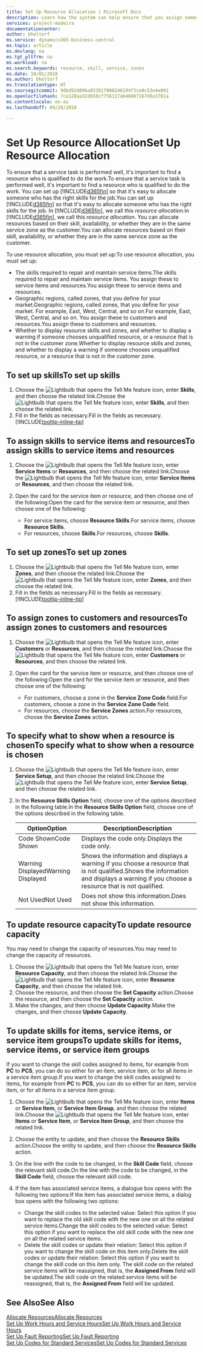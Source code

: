 ```yaml
---
title: Set Up Resource Allocation | Microsoft Docs
description: Learn how the system can help ensure that you assign someone who has the skills required to provide a service.
services: project-madeira
documentationcenter: 
author: bholtorf
ms.service: dynamics365-business-central
ms.topic: article
ms.devlang: na
ms.tgt_pltfrm: na
ms.workload: na
ms.search.keywords: resource, skill, service, zones
ms.date: 10/01/2018
ms.author: bholtorf
ms.translationtype: HT
ms.sourcegitcommit: 9dbd92409ba02281f008246194f3ce0c53e4e001
ms.openlocfilehash: 7ce128aa32d650cf756117ab46987167d9a3781a
ms.contentlocale: en-au
ms.lasthandoff: 09/28/2018

---
```


# <a name="set-up-resource-allocation"></a><span data-ttu-id="a462e-103">Set Up Resource Allocation</span><span class="sxs-lookup"><span data-stu-id="a462e-103">Set Up Resource Allocation</span></span>
<span data-ttu-id="a462e-104">To ensure that a service task is performed well, it's important to find a resource who is qualified to do the work.</span><span class="sxs-lookup"><span data-stu-id="a462e-104">To ensure that a service task is performed well, it's important to find a resource who is qualified to do the work.</span></span> <span data-ttu-id="a462e-105">You can set up [!INCLUDE[d365fin](includes/d365fin_md.md)] so that it's easy to allocate someone who has the right skills for the job.</span><span class="sxs-lookup"><span data-stu-id="a462e-105">You can set up [!INCLUDE[d365fin](includes/d365fin_md.md)] so that it's easy to allocate someone who has the right skills for the job.</span></span> <span data-ttu-id="a462e-106">In [!INCLUDE[d365fin](includes/d365fin_md.md)], we call this _resource allocation_.</span><span class="sxs-lookup"><span data-stu-id="a462e-106">In [!INCLUDE[d365fin](includes/d365fin_md.md)], we call this _resource allocation_.</span></span> <span data-ttu-id="a462e-107">You can allocate resources based on their skill, availability, or whether they are in the same service zone as the customer.</span><span class="sxs-lookup"><span data-stu-id="a462e-107">You can allocate resources based on their skill, availability, or whether they are in the same service zone as the customer.</span></span> 

<span data-ttu-id="a462e-108">To use resource allocation, you must set up:</span><span class="sxs-lookup"><span data-stu-id="a462e-108">To use resource allocation, you must set up:</span></span>  
  
* <span data-ttu-id="a462e-109">The skills required to repair and maintain service items.</span><span class="sxs-lookup"><span data-stu-id="a462e-109">The skills required to repair and maintain service items.</span></span> <span data-ttu-id="a462e-110">You assign these to service items and resources.</span><span class="sxs-lookup"><span data-stu-id="a462e-110">You assign these to service items and resources.</span></span>  
* <span data-ttu-id="a462e-111">Geographic regions, called zones, that you define for your market.</span><span class="sxs-lookup"><span data-stu-id="a462e-111">Geographic regions, called zones, that you define for your market.</span></span> <span data-ttu-id="a462e-112">For example, East, West, Central, and so on.</span><span class="sxs-lookup"><span data-stu-id="a462e-112">For example, East, West, Central, and so on.</span></span> <span data-ttu-id="a462e-113">You assign these to customers and resources.</span><span class="sxs-lookup"><span data-stu-id="a462e-113">You assign these to customers and resources.</span></span>  
* <span data-ttu-id="a462e-114">Whether to display resource skills and zones, and whether to display a warning if someone chooses unqualified resource, or a resource that is not in the customer zone.</span><span class="sxs-lookup"><span data-stu-id="a462e-114">Whether to display resource skills and zones, and whether to display a warning if someone chooses unqualified resource, or a resource that is not in the customer zone.</span></span>  

## <a name="to-set-up-skills"></a><span data-ttu-id="a462e-115">To set up skills</span><span class="sxs-lookup"><span data-stu-id="a462e-115">To set up skills</span></span>
1. <span data-ttu-id="a462e-116">Choose the ![Lightbulb that opens the Tell Me feature](media/ui-search/search_small.png "Tell me what you want to do") icon, enter **Skills**, and then choose the related link.</span><span class="sxs-lookup"><span data-stu-id="a462e-116">Choose the ![Lightbulb that opens the Tell Me feature](media/ui-search/search_small.png "Tell me what you want to do") icon, enter **Skills**, and then choose the related link.</span></span>  
2. <span data-ttu-id="a462e-117">Fill in the fields as necessary.</span><span class="sxs-lookup"><span data-stu-id="a462e-117">Fill in the fields as necessary.</span></span> [!INCLUDE[tooltip-inline-tip](includes/tooltip-inline-tip_md.md)]  

## <a name="to-assign-skills-to-service-items-and-resources"></a><span data-ttu-id="a462e-118">To assign skills to service items and resources</span><span class="sxs-lookup"><span data-stu-id="a462e-118">To assign skills to service items and resources</span></span>
1. <span data-ttu-id="a462e-119">Choose the ![Lightbulb that opens the Tell Me feature](media/ui-search/search_small.png "Tell me what you want to do") icon, enter **Service Items** or **Resources**, and then choose the related link.</span><span class="sxs-lookup"><span data-stu-id="a462e-119">Choose the ![Lightbulb that opens the Tell Me feature](media/ui-search/search_small.png "Tell me what you want to do") icon, enter **Service Items** or **Resources**, and then choose the related link.</span></span>  
2. <span data-ttu-id="a462e-120">Open the card for the service item or resource, and then choose one of the following:</span><span class="sxs-lookup"><span data-stu-id="a462e-120">Open the card for the service item or resource, and then choose one of the following:</span></span>  
  
    * <span data-ttu-id="a462e-121">For service items, choose **Resource Skills**.</span><span class="sxs-lookup"><span data-stu-id="a462e-121">For service items, choose **Resource Skills**.</span></span>  
    * <span data-ttu-id="a462e-122">For resources, choose **Skills**.</span><span class="sxs-lookup"><span data-stu-id="a462e-122">For resources, choose **Skills**.</span></span>  

## <a name="to-set-up-zones"></a><span data-ttu-id="a462e-123">To set up zones</span><span class="sxs-lookup"><span data-stu-id="a462e-123">To set up zones</span></span>
1. <span data-ttu-id="a462e-124">Choose the ![Lightbulb that opens the Tell Me feature](media/ui-search/search_small.png "Tell me what you want to do") icon, enter **Zones**, and then choose the related link.</span><span class="sxs-lookup"><span data-stu-id="a462e-124">Choose the ![Lightbulb that opens the Tell Me feature](media/ui-search/search_small.png "Tell me what you want to do") icon, enter **Zones**, and then choose the related link.</span></span>  
2. <span data-ttu-id="a462e-125">Fill in the fields as necessary.</span><span class="sxs-lookup"><span data-stu-id="a462e-125">Fill in the fields as necessary.</span></span> [!INCLUDE[tooltip-inline-tip](includes/tooltip-inline-tip_md.md)]  

## <a name="to-assign-zones-to-customers-and-resources"></a><span data-ttu-id="a462e-126">To assign zones to customers and resources</span><span class="sxs-lookup"><span data-stu-id="a462e-126">To assign zones to customers and resources</span></span> 
1. <span data-ttu-id="a462e-127">Choose the ![Lightbulb that opens the Tell Me feature](media/ui-search/search_small.png "Tell me what you want to do") icon, enter **Customers** or **Resources**, and then choose the related link.</span><span class="sxs-lookup"><span data-stu-id="a462e-127">Choose the ![Lightbulb that opens the Tell Me feature](media/ui-search/search_small.png "Tell me what you want to do") icon, enter **Customers** or **Resources**, and then choose the related link.</span></span>  
2. <span data-ttu-id="a462e-128">Open the card for the service item or resource, and then choose one of the following:</span><span class="sxs-lookup"><span data-stu-id="a462e-128">Open the card for the service item or resource, and then choose one of the following:</span></span>  
  
    * <span data-ttu-id="a462e-129">For customers, choose a zone in the **Service Zone Code** field.</span><span class="sxs-lookup"><span data-stu-id="a462e-129">For customers, choose a zone in the **Service Zone Code** field.</span></span>  
    * <span data-ttu-id="a462e-130">For resources, choose the **Service Zones** action.</span><span class="sxs-lookup"><span data-stu-id="a462e-130">For resources, choose the **Service Zones** action.</span></span>  

## <a name="to-specify-what-to-show-when-a-resource-is-chosen"></a><span data-ttu-id="a462e-131">To specify what to show when a resource is chosen</span><span class="sxs-lookup"><span data-stu-id="a462e-131">To specify what to show when a resource is chosen</span></span>
1. <span data-ttu-id="a462e-132">Choose the ![Lightbulb that opens the Tell Me feature](media/ui-search/search_small.png "Tell me what you want to do") icon, enter **Service Setup**, and then choose the related link.</span><span class="sxs-lookup"><span data-stu-id="a462e-132">Choose the ![Lightbulb that opens the Tell Me feature](media/ui-search/search_small.png "Tell me what you want to do") icon, enter **Service Setup**, and then choose the related link.</span></span> 
2. <span data-ttu-id="a462e-133">In the **Resource Skills Option** field, choose one of the options described in the following table.</span><span class="sxs-lookup"><span data-stu-id="a462e-133">In the **Resource Skills Option** field, choose one of the options described in the following table.</span></span>  
  
    |<span data-ttu-id="a462e-134">**Option**</span><span class="sxs-lookup"><span data-stu-id="a462e-134">**Option**</span></span>|<span data-ttu-id="a462e-135">**Description**</span><span class="sxs-lookup"><span data-stu-id="a462e-135">**Description**</span></span>|  
    |------------|-------------|  
    |<span data-ttu-id="a462e-136">Code Shown</span><span class="sxs-lookup"><span data-stu-id="a462e-136">Code Shown</span></span> | <span data-ttu-id="a462e-137">Displays the code only.</span><span class="sxs-lookup"><span data-stu-id="a462e-137">Displays the code only.</span></span>|  
    |<span data-ttu-id="a462e-138">Warning Displayed</span><span class="sxs-lookup"><span data-stu-id="a462e-138">Warning Displayed</span></span> | <span data-ttu-id="a462e-139">Shows the information and displays a warning if you choose a resource that is not qualified.</span><span class="sxs-lookup"><span data-stu-id="a462e-139">Shows the information and displays a warning if you choose a resource that is not qualified.</span></span>|  
    |<span data-ttu-id="a462e-140">Not Used</span><span class="sxs-lookup"><span data-stu-id="a462e-140">Not Used</span></span> | <span data-ttu-id="a462e-141">Does not show this information.</span><span class="sxs-lookup"><span data-stu-id="a462e-141">Does not show this information.</span></span>|  

## <a name="to-update-resource-capacity"></a><span data-ttu-id="a462e-142">To update resource capacity</span><span class="sxs-lookup"><span data-stu-id="a462e-142">To update resource capacity</span></span>  
<span data-ttu-id="a462e-143">You may need to change the capacity of resources.</span><span class="sxs-lookup"><span data-stu-id="a462e-143">You may need to change the capacity of resources.</span></span>  
  
1. <span data-ttu-id="a462e-144">Choose the ![Lightbulb that opens the Tell Me feature](media/ui-search/search_small.png "Tell me what you want to do") icon, enter **Resource Capacity**, and then choose the related link.</span><span class="sxs-lookup"><span data-stu-id="a462e-144">Choose the ![Lightbulb that opens the Tell Me feature](media/ui-search/search_small.png "Tell me what you want to do") icon, enter **Resource Capacity**, and then choose the related link.</span></span>  
2. <span data-ttu-id="a462e-145">Choose the resource, and then choose the **Set Capacity** action.</span><span class="sxs-lookup"><span data-stu-id="a462e-145">Choose the resource, and then choose the **Set Capacity** action.</span></span>  
3. <span data-ttu-id="a462e-146">Make the changes, and then choose **Update Capacity**.</span><span class="sxs-lookup"><span data-stu-id="a462e-146">Make the changes, and then choose **Update Capacity**.</span></span>  

## <a name="to-update-skills-for-items-service-items-or-service-item-groups"></a><span data-ttu-id="a462e-147">To update skills for items, service items, or service item groups</span><span class="sxs-lookup"><span data-stu-id="a462e-147">To update skills for items, service items, or service item groups</span></span>
<span data-ttu-id="a462e-148">If you want to change the skill codes assigned to items, for example from **PC** to **PCS**, you can do so either for an item, service item, or for all items in a service item group.</span><span class="sxs-lookup"><span data-stu-id="a462e-148">If you want to change the skill codes assigned to items, for example from **PC** to **PCS**, you can do so either for an item, service item, or for all items in a service item group.</span></span>  
  
1. <span data-ttu-id="a462e-149">Choose the ![Lightbulb that opens the Tell Me feature](media/ui-search/search_small.png "Tell me what you want to do") icon, enter **Items** or **Service Item**, or **Service Item Group**, and then choose the related link.</span><span class="sxs-lookup"><span data-stu-id="a462e-149">Choose the ![Lightbulb that opens the Tell Me feature](media/ui-search/search_small.png "Tell me what you want to do") icon, enter **Items** or **Service Item**, or **Service Item Group**, and then choose the related link.</span></span>  
2. <span data-ttu-id="a462e-150">Choose the entity to update, and then choose the **Resource Skills** action.</span><span class="sxs-lookup"><span data-stu-id="a462e-150">Choose the entity to update, and then choose the **Resource Skills** action.</span></span>  
3. <span data-ttu-id="a462e-151">On the line with the code to be changed, in the **Skill Code** field, choose the relevant skill code.</span><span class="sxs-lookup"><span data-stu-id="a462e-151">On the line with the code to be changed, in the **Skill Code** field, choose the relevant skill code.</span></span>  
4.  <span data-ttu-id="a462e-152">If the item has associated service items, a dialogue box opens with the following two options:</span><span class="sxs-lookup"><span data-stu-id="a462e-152">If the item has associated service items, a dialog box opens with the following two options:</span></span>  
  
    * <span data-ttu-id="a462e-153">Change the skill codes to the selected value: Select this option if you want to replace the old skill code with the new one on all the related service items.</span><span class="sxs-lookup"><span data-stu-id="a462e-153">Change the skill codes to the selected value: Select this option if you want to replace the old skill code with the new one on all the related service items.</span></span>  
    * <span data-ttu-id="a462e-154">Delete the skill codes or update their relation: Select this option if you want to change the skill code on this item only.</span><span class="sxs-lookup"><span data-stu-id="a462e-154">Delete the skill codes or update their relation: Select this option if you want to change the skill code on this item only.</span></span> <span data-ttu-id="a462e-155">The skill code on the related service items will be reassigned, that is, the **Assigned From** field will be updated.</span><span class="sxs-lookup"><span data-stu-id="a462e-155">The skill code on the related service items will be reassigned, that is, the **Assigned From** field will be updated.</span></span>  
  
## <a name="see-also"></a><span data-ttu-id="a462e-156">See Also</span><span class="sxs-lookup"><span data-stu-id="a462e-156">See Also</span></span>
[<span data-ttu-id="a462e-157">Allocate Resources</span><span class="sxs-lookup"><span data-stu-id="a462e-157">Allocate Resources</span></span>](service-how-to-allocate-resources.md)  
[<span data-ttu-id="a462e-158">Set Up Work Hours and Service Hours</span><span class="sxs-lookup"><span data-stu-id="a462e-158">Set Up Work Hours and Service Hours</span></span>](service-how-setup-work-service-hours.md)  
[<span data-ttu-id="a462e-159">Set Up Fault Reporting</span><span class="sxs-lookup"><span data-stu-id="a462e-159">Set Up Fault Reporting</span></span>](service-how-setup-fault-reporting.md)  
[<span data-ttu-id="a462e-160">Set Up Codes for Standard Services</span><span class="sxs-lookup"><span data-stu-id="a462e-160">Set Up Codes for Standard Services</span></span>](service-how-setup-service-coding.md)  
 


